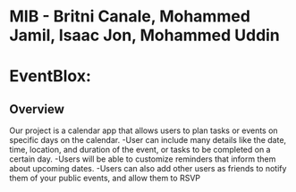 # MIB - Britni Canale, Mohammed Jamil, Isaac Jon, Mohammed Uddin

# EventBlox:

## Overview
Our project is a calendar app that allows users to plan tasks or events on specific days on the calendar. 
-User can include many details like the date, time, location, and duration of the event, or tasks to be completed on a certain day. 
-Users will be able to customize reminders that inform them about upcoming dates. 
-Users can also add other users as friends to notify them of your public events, and allow them to RSVP

